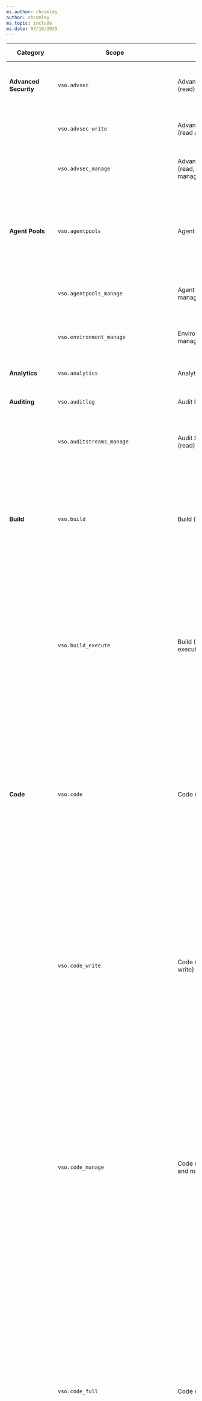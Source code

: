 ```yaml
---
ms.author: chcomley
author: chcomley
ms.topic: include
ms.date: 07/16/2025
---
```


| Category | Scope | Name | High-privilege | Description | Inherits From |
| -------- | ----- | ---- | --------- | ----------- | ------------- |
| **Advanced Security** | `vso.advsec` | AdvancedSecurity (read) | Yes | Grants the ability to read alerts, result instances, analysis result instances. ||
| | `vso.advsec_write` | AdvancedSecurity (read and write) | Yes | Grants the ability to upload analyses in sarif. | `vso.advsec` |
| | `vso.advsec_manage` | AdvancedSecurity (read, write, and manage) | Yes | Grants the ability to upload analyses in sarif. | `vso.advsec_write` |
| **Agent Pools** | `vso.agentpools` | Agent Pools (read) || Grants the ability to view tasks, pools, queues, agents, and currently running or recently completed jobs for agents. ||
| | `vso.agentpools_manage` | Agent Pools (read, manage) | Yes | Grants the ability to manage pools, queues, and agents. | `vso.agentpools` |
| | `vso.environment_manage` | Environment (read, manage) | Yes | Grants the ability to manage pools, queues, agents, and environments. | `vso.agentpools_manage` |
| **Analytics** | `vso.analytics` | Analytics (read) || Grants the ability to query analytics data. ||
| **Auditing** | `vso.auditlog` | Audit Log (read) || Grants the ability to read the auditing log to users. ||
| | `vso.auditstreams_manage` | Audit Streams (read) | Yes | Grants the ability to manage auditing streams to users. | `vso.auditlog` |
| **Build** | `vso.build` | Build (read) || Grants the ability to access build artifacts, including build results, definitions, and requests, and the ability to receive notifications about build events via service hooks. | `vso.hooks_write` |
| | `vso.build_execute` | Build (read and execute) | Yes | Grants the ability to access build artifacts, including build results, definitions, and requests, and the ability to queue a build, update build properties, and the ability to receive notifications about build events via service hooks. | `vso.build` |
| **Code** | `vso.code` | Code (read) || Grants the ability to read source code and metadata about commits, changesets, branches, and other version control artifacts. Also grants the ability to search code and get notified about version control events via service hooks. | `vso.hooks_write` |
| | `vso.code_write` | Code (read and write) | Yes | Grants the ability to read, update, and delete source code, access metadata about commits, changesets, branches, and other version control artifacts. Also grants the ability to create and manage pull requests and code reviews and to receive notifications about version control events via service hooks. | `vso.code` |
| | `vso.code_manage` | Code (read, write, and manage) | Yes | Grants the ability to read, update, and delete source code, access metadata about commits, changesets, branches, and other version control artifacts. Also grants the ability to create and manage code repositories, create and manage pull requests and code reviews, and to receive notifications about version control events via service hooks. | `vso.code_write` |
| | `vso.code_full` | Code (full) | Yes | Grants full access to source code, metadata about commits, changesets, branches, and other version control artifacts. Also grants the ability to create and manage code repositories, create and manage pull requests and code reviews, and to receive notifications about version control events via service hooks. Also includes limited support for Client OM APIs. | `vso.code_manage` |
| | `vso.code_status` | Code (status) || Grants the ability to read and write commit and pull request status. ||
| **Connected Server** | `vso.connected_server` | Connected Server || Grants the ability to access endpoints needed from an on-premises connected server. ||
| **Entitlements** | `vso.entitlements` | Entitlements (Read) || Provides read only access to licensing entitlements endpoint to get account entitlements. ||
| | `vso.memberentitlementmanagement` | MemberEntitlement Management (read) || Grants the ability to read users, their licenses as well as projects and extensions they can access. ||
| | `vso.memberentitlementmanagement_write` | MemberEntitlement Management (write) | Yes | Grants the ability to manage users, their licenses as well as projects and extensions they can access. | `vso.memberentitlementmanagement` |
| **Extensions** | `vso.extension` | Extensions (read) || Grants the ability to read installed extensions. | `vso.profile` |
| | `vso.extension_manage` | Extensions (read and manage) | Yes | Grants the ability to install, uninstall, and perform other administrative actions on installed extensions. | `vso.extension` |
| | `vso.extension.data` | Extension data (read) || Grants the ability to read data (settings and documents) stored by installed extensions. | `vso.profile` |
| | `vso.extension.data_write` | Extension data (read and write) || Grants the ability to read and write data (settings and documents) stored by installed extensions. | `vso.extension.data` |
| **Github Connections** | `vso.githubconnections` | GitHub Connections (read) || Grants the ability to read GitHub connections and GitHub repositories data. ||
| | `vso.githubconnections_manage` | GitHub Connections (read and manage) | Yes | Grants the ability to read and manage GitHub connections and GitHub repositories data | `vso.githubconnections` |
| **Graph & identity** | `vso.graph` | Graph (read) || Grants the ability to read user, group, scope, and group membership information. ||
| | `vso.graph_manage` | Graph (manage) | Yes | Grants the ability to read user, group, scope and group membership information, and to add users, groups, and manage group memberships. | `vso.graph` |
| | `vso.identity` | Identity (read) || Grants the ability to read identities and groups. ||
| | `vso.identity_manage` | Identity (manage) | Yes | Grants the ability to read, write, and manage identities and groups. | `vso.identity` |
| **Machine Group** | `vso.machinegroup_manage` | Deployment group (read, manage) | Yes | Provides ability to manage deployment group and agent pools. | `vso.agentpools_manage` |
| **Marketplace** | `vso.gallery` | Marketplace || Grants read access to public and private items and publishers. | `vso.profile` |
| | `vso.gallery_acquire` | Marketplace (acquire) || Grants read access and the ability to acquire items. | `vso.gallery` |
| | `vso.gallery_publish` | Marketplace (publish) | Yes | Grants read access and the ability to upload, update, and share items. | `vso.gallery` |
| | `vso.gallery_manage` | Marketplace (manage) | Yes | Grants read access and the ability to publish and manage items and publishers. | `vso.gallery_publish` |
| **Notifications** | `vso.notification` | Notifications (read) || Provides read access to subscriptions and event metadata, including filterable field values. | `vso.profile` |
| | `vso.notification_write` | Notifications (write) || Provides read and write access to subscriptions and read access to event metadata, including filterable field values. | `vso.notification` |
| | `vso.notification_manage` | Notifications (manage) || Provides read, write, and management access to subscriptions and read access to event metadata, including filterable field values. | `vso.notification_write` |
| | `vso.notification_diagnostics` | Notifications (diagnostics) || Provides access to notification-related diagnostic logs and provides the ability to enable diagnostics for individual subscriptions. | `vso.notification` |
| **Packaging** | `vso.packaging` | Packaging (read) || Grants the ability to read feeds and packages. | `vso.profile` |
| | `vso.packaging_write` | Packaging (read and write) | Yes | Grants the ability to create and read feeds and packages. | `vso.packaging` |
| | `vso.packaging_manage` | Packaging (read, write, and manage) | Yes | Grants the ability to create, read, update, and delete feeds and packages. | `vso.packaging_write` |
| **Pipeline Resources** | `vso.pipelineresources_use` | Pipeline Resources (use) | Yes | Grants the ability to approve a pipeline's request to use a protected resource: agent pool, environment, queue, repository, secure files, service connection, and variable group. ||
| | `vso.pipelineresources_manage` | Pipeline Resources (use and manage) | Yes | Grants the ability to manage a protected resource or a pipeline's request to use a protected resource: agent pool, environment, queue, repository, secure files, service connection, and variable group. | `vso.pipelineresources_use` |
| **Project and Team** | `vso.project` | Project and team (read) || Grants the ability to read projects and teams. ||
| | `vso.project_write` | Project and team (read and write) || Grants the ability to read and update projects and teams. | `vso.project` |
| | `vso.project_manage` | Project and team (read, write and manage) | Yes | Grants the ability to create, read, update, and delete projects and teams. | `vso.project_write` |
| **Release** | `vso.release` | Release (read) || Grants the ability to read release artifacts, including releases, release definitions and release environment. | `vso.profile` |
| | `vso.release_execute` | Release (read, write and execute) | Yes | Grants the ability to read and update release artifacts, including releases, release definitions and release environment, and the ability to queue a new release. | `vso.release` |
| | `vso.release_manage` | Release (read, write, execute and manage) | Yes | Grants the ability to read, update, and delete release artifacts, including releases, release definitions and release environment, and the ability to queue and approve a new release. | `vso.release_execute` |
| **Secure Files** | `vso.securefiles_read` | Secure Files (read) | Yes | Grants the ability to read secure files. ||
| | `vso.securefiles_write` | Secure Files (read, create) | Yes | Grants the ability to read and create secure files. | `vso.securefiles_read` |
| | `vso.securefiles_manage` | Secure Files (read, create, and manage) | Yes | Grants the ability to read, create, and manage secure files. | `vso.securefiles_write` |
| **Security** | `vso.security_manage` | Security (manage) | Yes | Grants the ability to read, write, and manage security permissions. ||
| **Service Connections** | `vso.serviceendpoint` | Service Endpoints (read) || Grants the ability to read service endpoints. | `vso.profile` |
| | `vso.serviceendpoint_query` | Service Endpoints (read and query) || Grants the ability to read and query service endpoints. | `vso.serviceendpoint` |
| | `vso.serviceendpoint_manage` | Service Endpoints (read, query and manage) | Yes | Grants the ability to read, query, and manage service endpoints. | `vso.serviceendpoint_query` |
| **Service Hooks** | `vso.hooks` | Service hooks (read) || Grants the ability to read service hook subscriptions and metadata, including supported events, consumers, and actions. (No longer public.) | `vso.profile` |
| | `vso.hooks_write` | Service hooks (read and write) || Grants the ability to create and update service hook subscriptions and read metadata, including supported events, consumers, and actions. (No longer public.) | `vso.hooks` |
| | `vso.hooks_interact` | Service hooks (interact) || Grants the ability to interact and perform actions on events received via service hooks. (No longer public.) | `vso.profile` |
| **Settings** | `vso.settings` | Settings (read) || Grants the ability to read settings. ||
| | `vso.settings_write` | Settings (read and write) || Grants the ability to read and write settings. | `vso.settings` |
| **Symbols** | `vso.symbols` | Symbols (read) || Grants the ability to read symbols. | `vso.profile` |
| | `vso.symbols_write` | Symbols (read and write) || Grants the ability to read and write symbols. | `vso.symbols` |
| | `vso.symbols_manage` | Symbols (read, write and manage) || Grants the ability to read, write, and manage symbols. | `vso.symbols_write` |
| **Task Groups** | `vso.taskgroups_read` | Task Groups (read) || Grants the ability to read task groups. ||
| | `vso.taskgroups_write` | Task Groups (read, create) || Grants the ability to read and create task groups. | `vso.taskgroups_read` |
| | `vso.taskgroups_manage` | Task Groups (read, create and manage) | Yes | Grants the ability to read, create and manage taskgroups. | `vso.taskgroups_write` |
| **Team Dashboard** | `vso.dashboards` | Team dashboards (read) || Grants the ability to read team dashboard information. ||
| | `vso.dashboards_manage` | Team dashboards (manage) || Grants the ability to manage team dashboard information. | `vso.dashboards` |
| **Test Management** | `vso.test` | Test management (read) || Grants the ability to read test plans, cases, results and other test management related artifacts. | `vso.profile` |
| | `vso.test_write` | Test management (read and write) || Grants the ability to read, create, and update test plans, cases, results and other test management related artifacts. | `vso.test` |
| **Threads** | `vso.threads_full` | PR threads || Grants the ability to read and write to pull request comment threads. ||
| **Tokens** | `vso.tokens` | Delegated Authorization Tokens | Yes | Grants the ability to manage delegated authorization tokens to users. ||
| | `vso.tokenadministration` | Token Administration | Yes | Grants the ability to manage (view and revoke) existing tokens to organization administrators. ||
| **User Profile** | `vso.profile` | User profile (read) || Grants the ability to read your profile, accounts, collections, projects, teams, and other top-level organizational artifacts. ||
| | `vso.profile_write` | User profile (write) || Grants the ability to write to your profile. | `vso.profile` |
| **Variable Groups** | `vso.variablegroups_read` | Variable Groups (read) || Grants the ability to read variable groups. ||
| | `vso.variablegroups_write` | Variable Groups (read, create) || Grants the ability to read and create variable groups. | `vso.variablegroups_read` |
| | `vso.variablegroups_manage` | Variable Groups (read, create and manage) | Yes | Grants the ability to read, create and manage variable groups. | `vso.variablegroups_write` |
| **Wiki** | `vso.wiki` | Wiki (read) || Grants the ability to read wikis, wiki pages and wiki attachments. Also grants the ability to search wiki pages. ||
| | `vso.wiki_write` | Wiki (read and write) || Grants the ability to read, create and updates wikis, wiki pages and wiki attachments. | `vso.wiki` |
| **Work Items** | `vso.work` | Work items (read) || Grants the ability to read work items, queries, boards, area and iterations paths, and other work item tracking related metadata. Also grants the ability to execute queries, search work items and to receive notifications about work item events via service hooks. | `vso.hooks_write` |
| | `vso.work_write` | Work items (read and write) || Grants the ability to read, create, and update work items and queries, update board metadata, read area and iterations paths other work item tracking related metadata, execute queries, and to receive notifications about work item events via service hooks. | `vso.work` |
| | `vso.work_full` | Work items (full) || Grants full access to work items, queries, backlogs, plans, and work item tracking metadata. Also provides the ability to receive notifications about work item events via service hooks. | `vso.work_write` |
| **User Impersonation** | `user_impersonation` | User Impersonation | Yes | Have full access to Visual Studio Team Services REST APIs. **Request and/or consent this scope with caution as it is very powerful!** ||
